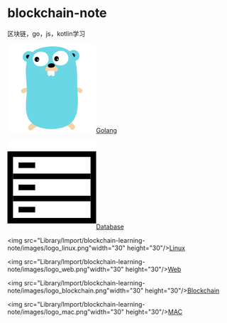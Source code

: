 # blockchain-note
区块链，go，js，kotlin学习

![](Library/Import/blockchain-learning-note/images/logo_golang.png?imageMogr2/auto-orient/strip%7CimageView2/2/w/30)[Golang](Library/Import/blockchain-learning-note/SUMMARY.md)

![](Library/Import/blockchain-learning-note/images/logo_database.png)[Database](Library/Import/blockchain-learning-note/SUMMARY.md)

<img src="Library/Import/blockchain-learning-note/images/logo_linux.png"width="30" height="30"/>[Linux](Library/Import/blockchain-learning-note/SUMMARY.md)

<img src="Library/Import/blockchain-learning-note/images/logo_web.png"width="30" height="30"/>[Web](Library/Import/blockchain-learning-note/SUMMARY.md)

<img src="Library/Import/blockchain-learning-note/images/logo_blockchain.png"width="30" height="30"/>[Blockchain](Library/Import/blockchain-learning-note/SUMMARY.md)

<img src="Library/Import/blockchain-learning-note/images/logo_mac.png"width="30" height="30"/>[MAC](Library/Import/blockchain-learning-note/SUMMARY.md)